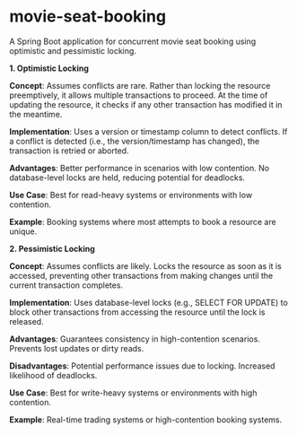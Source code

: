 # movie-seat-booking
A Spring Boot application for concurrent movie seat booking using optimistic and pessimistic locking.


****1. Optimistic Locking****

**Concept**: Assumes conflicts are rare. Rather than locking the resource preemptively, it allows multiple transactions to proceed. At the time of updating the resource, it checks if any other transaction has modified it in the meantime.

**Implementation**: Uses a version or timestamp column to detect conflicts. If a conflict is detected (i.e., the version/timestamp has changed), the transaction is retried or aborted.

**Advantages**:
Better performance in scenarios with low contention.
No database-level locks are held, reducing potential for deadlocks.

**Use Case**:
Best for read-heavy systems or environments with low contention.

**Example**: Booking systems where most attempts to book a resource are unique.



****2. Pessimistic Locking****

**Concept**: Assumes conflicts are likely. Locks the resource as soon as it is accessed, preventing other transactions from making changes until the current transaction completes.

**Implementation**: Uses database-level locks (e.g., SELECT FOR UPDATE) to block other transactions from accessing the resource until the lock is released.

**Advantages**:
Guarantees consistency in high-contention scenarios.
Prevents lost updates or dirty reads.

**Disadvantages**:
Potential performance issues due to locking.
Increased likelihood of deadlocks.

**Use Case**:
Best for write-heavy systems or environments with high contention.

**Example**: Real-time trading systems or high-contention booking systems.
